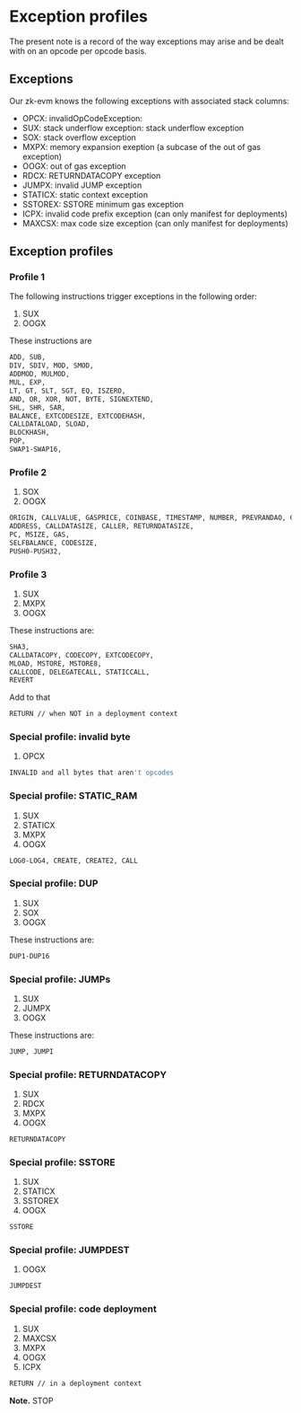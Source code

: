 # Exception profiles

The present note is a record of the way exceptions may arise and be dealt with on an opcode per opcode basis.

## Exceptions

Our zk-evm knows the following exceptions with associated stack columns:
- OPCX: invalidOpCodeException:
- SUX: stack underflow exception: stack underflow exception
- SOX: stack overflow exception
- MXPX: memory expansion exeption (a subcase of the out of gas exception)
- OOGX: out of gas exception
- RDCX: RETURNDATACOPY exception
- JUMPX: invalid JUMP exception
- STATICX: static context exception 
- SSTOREX: SSTORE minimum gas exception
- ICPX: invalid code prefix exception (can only manifest for deployments)
- MAXCSX: max code size exception (can only manifest for deployments)

## Exception profiles

### Profile 1 

The following instructions trigger exceptions in the following order:

1. SUX
2. OOGX

These instructions are
```bash
ADD, SUB,
DIV, SDIV, MOD, SMOD,
ADDMOD, MULMOD,
MUL, EXP,
LT, GT, SLT, SGT, EQ, ISZERO,
AND, OR, XOR, NOT, BYTE, SIGNEXTEND,
SHL, SHR, SAR,
BALANCE, EXTCODESIZE, EXTCODEHASH,
CALLDATALOAD, SLOAD,
BLOCKHASH,
POP,
SWAP1-SWAP16,
```

### Profile 2 

1. SOX
2. OOGX

```bash
ORIGIN, CALLVALUE, GASPRICE, COINBASE, TIMESTAMP, NUMBER, PREVRANDAO, GASLIMIT, CHAINID, BASEFEE,
ADDRESS, CALLDATASIZE, CALLER, RETURNDATASIZE,
PC, MSIZE, GAS,
SELFBALANCE, CODESIZE,
PUSH0-PUSH32, 
```

### Profile 3 

1. SUX
2. MXPX
3. OOGX

These instructions are:
```bash
SHA3, 
CALLDATACOPY, CODECOPY, EXTCODECOPY,
MLOAD, MSTORE, MSTORE8,
CALLCODE, DELEGATECALL, STATICCALL,
REVERT
```

Add to that
```bash
RETURN // when NOT in a deployment context
```

### Special profile: invalid byte

1. OPCX

```bash
INVALID and all bytes that aren't opcodes 
```

### Special profile: STATIC_RAM 

1. SUX
2. STATICX
3. MXPX
4. OOGX

```bash
LOG0-LOG4, CREATE, CREATE2, CALL
```

### Special profile: DUP

1. SUX
2. SOX
3. OOGX

These instructions are:
```bash
DUP1-DUP16
```

### Special profile: JUMPs 

1. SUX
2. JUMPX
3. OOGX

These instructions are:
```bash
JUMP, JUMPI
```

### Special profile: RETURNDATACOPY 

1. SUX
2. RDCX
3. MXPX
4. OOGX

```bash
RETURNDATACOPY
```

### Special profile: SSTORE

1. SUX
2. STATICX
3. SSTOREX
4. OOGX

```bash
SSTORE
```

### Special profile: JUMPDEST

1. OOGX

```bash
JUMPDEST
```

### Special profile: code deployment

1. SUX
2. MAXCSX
3. MXPX
4. OOGX
5. ICPX

```bash
RETURN // in a deployment context
```

**Note.** STOP
